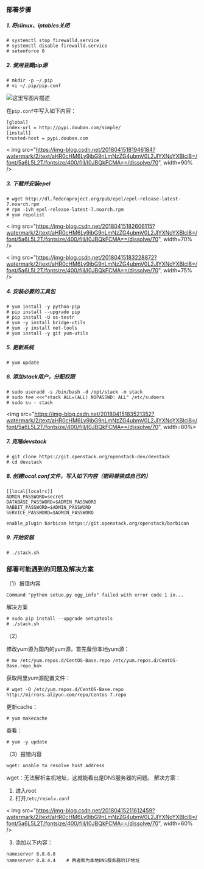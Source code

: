 ### 部署步骤
#####  1. 将slinux、iptables关闭

```
# systemctl stop firewalld.service
# systemctl disable firewalld.service
# setenforce 0
```
##### 2. 使用豆瓣pip源

```
# mkdir -p ~/.pip          
# vi ~/.pip/pip.conf
```

![这里写图片描述](https://img-blog.csdn.net/20180415181534686?watermark/2/text/aHR0cHM6Ly9ibG9nLmNzZG4ubmV0L2JlYXNoYXBlcl8=/font/5a6L5L2T/fontsize/400/fill/I0JBQkFCMA==/dissolve/70)

在`pip.conf`中写入如下内容：

```
[global]
index-url = http://pypi.douban.com/simple/
[install]
trusted-host = pypi.douban.com
```

< img src="https://img-blog.csdn.net/20180415181946184?watermark/2/text/aHR0cHM6Ly9ibG9nLmNzZG4ubmV0L2JlYXNoYXBlcl8=/font/5a6L5L2T/fontsize/400/fill/I0JBQkFCMA==/dissolve/70", width=90% />

##### 3. 下载并安装epel
```
# wget http://dl.fedoraproject.org/pub/epel/epel-release-latest-7.noarch.rpm
# rpm -ivh epel-release-latest-7.noarch.rpm
# yum repolist
```

< img src="https://img-blog.csdn.net/20180415182606115?watermark/2/text/aHR0cHM6Ly9ibG9nLmNzZG4ubmV0L2JlYXNoYXBlcl8=/font/5a6L5L2T/fontsize/400/fill/I0JBQkFCMA==/dissolve/70", width=70% />

< img src="https://img-blog.csdn.net/20180415183228872?watermark/2/text/aHR0cHM6Ly9ibG9nLmNzZG4ubmV0L2JlYXNoYXBlcl8=/font/5a6L5L2T/fontsize/400/fill/I0JBQkFCMA==/dissolve/70", width=75% />

##### 4. 安装必要的工具包

```
# yum install -y python-pip
# pip install --upgrade pip
# pip install -U os-testr 
# yum -y install bridge-utils  
# yum -y install net-tools  
# yum install -y git yum-utils
```
##### 5. 更新系统

```
# yum update
```
##### 6. 添加stack用户，分配权限

```
# sudo useradd -s /bin/bash -d /opt/stack -m stack
# sudo tee <<<"stack ALL=(ALL) NOPASSWD: ALL" /etc/sudoers
# sudo su - stack
```

<img src="https://img-blog.csdn.net/20180415183521352?watermark/2/text/aHR0cHM6Ly9ibG9nLmNzZG4ubmV0L2JlYXNoYXBlcl8=/font/5a6L5L2T/fontsize/400/fill/I0JBQkFCMA==/dissolve/70", width=80%>

##### 7. 克隆devstack

```
# git clone https://git.openstack.org/openstack-dev/devstack
# cd devstack
```
##### 8. 创建local.conf文件，写入如下内容（密码替换成自己的）

```
[[local|localrc]]
ADMIN_PASSWORD=secret
DATABASE_PASSWORD=$ADMIN_PASSWORD
RABBIT_PASSWORD=$ADMIN_PASSWORD
SERVICE_PASSWORD=$ADMIN_PASSWORD

enable_plugin barbican https://git.openstack.org/openstack/barbican
```

##### 9. 开始安装

```
# ./stack.sh
```

### 部署可能遇到的问题及解决方案

（1）报错内容
```
Command "python setuo.py egg_info" failed with error code 1 in...
```
解决方案
```
# sudo pip install --upgrade setuptools
# ./stack.sh
```
（2）

修改yum源为国内的yum源，首先备份本地yum源：
```
# mv /etc/yum.repos.d/CentOS-Base.repo /etc/yum.repos.d/CentOS-Base.repo_bak
```
获取阿里yum源配置文件：
```
# wget -O /etc/yum.repos.d/CentOS-Base.repo http://mirrors.aliyun.com/repo/Centos-7.repo
```
更新cache：
```
# yum makecache 
```
查看：
```
# yum -y update
```
（3）报错内容
```
wget: unable to resolve host address
```
wget：无法解析主机地址，这就能看出是DNS服务器的问题。
解决方案：

 1. 进入root
 2. 打开`/etc/resolv.conf`
 
< img src="https://img-blog.csdn.net/20180415211612459?watermark/2/text/aHR0cHM6Ly9ibG9nLmNzZG4ubmV0L2JlYXNoYXBlcl8=/font/5a6L5L2T/fontsize/400/fill/I0JBQkFCMA==/dissolve/70", width=60% />

 3. 添加以下内容：
 
 ```
 nameserver 8.8.8.8    
 nameserver 8.8.4.4    # 两者都为本地DNS服务器的IP地址
 ```
